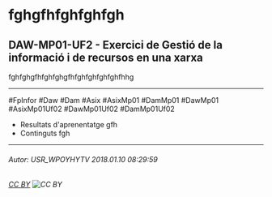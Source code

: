 # fghgfhfghfghfgh
## DAW-MP01-UF2 - Exercici de Gestió de la informació i de recursos en una xarxa
fghfghgfhfghfghgfhfghfghfghfghfhhg

---

#FpInfor #Daw #Dam #Asix #AsixMp01 #DamMp01 #DawMp01 #AsixMp01Uf02 #DawMp01Uf02 #DamMp01Uf02

* Resultats d'aprenentatge gfh
* Continguts fgh
---

###### Autor: USR_WPOYHYTV 2018.01.10 08:29:59
###### [CC BY](https://creativecommons.org/licenses/by/4.0/) ![CC BY](https://licensebuttons.net/l/by/3.0/80x15.png)
